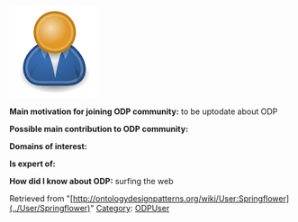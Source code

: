 [![Image:ODPUser.png](../images/a/a6/ODPUser.png)](../Image/ODPUser.png "Image:ODPUser.png")




  





__Main motivation for joining ODP community:__ to be uptodate about ODP


__Possible main contribution to ODP community:__


__Domains of interest:__


  



__Is expert of:__


  

__How did I know about ODP:__ surfing the web






Retrieved from "[http://ontologydesignpatterns.org/wiki/User:Springflower](../User/Springflower)"
 [Category](http://ontologydesignpatterns.org/wiki/Special:Categories "Special:Categories"): [ODPUser](../Category/ODPUser "Category:ODPUser")